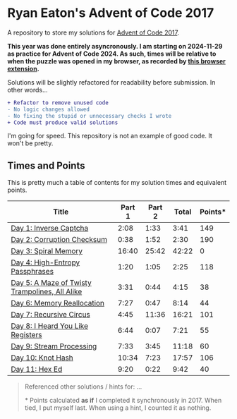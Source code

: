 # Ryan Eaton's Advent of Code 2017

A repository to store my solutions for [Advent of Code 2017](https://adventofcode.com/2017).

**This year was done entirely asyncronously. I am starting on 2024-11-29 as practice for Advent of Code 2024. As such, times will be relative to when the puzzle was opened in my browser, as recorded by [this browser extension](https://chromewebstore.google.com/detail/advent-of-code-part-2-tim/fhmjpoppaplfhgnknpbaaklgdnnimfbn?pli=1).**

Solutions will be slightly refactored for readability before submission. In other words...

```diff
+ Refactor to remove unused code
- No logic changes allowed
- No fixing the stupid or unnecessary checks I wrote
+ Code must produce valid solutions
```

I'm going for speed. This repository is not an example of good code. It won't be pretty.

## Times and Points

This is pretty much a table of contents for my solution times and equivalent points.

| Title                                                        | Part 1 | Part 2 | Total | Points\* |
|--------------------------------------------------------------|--------|--------|-------|----------|
| [Day 1: Inverse Captcha](notes/1.md)                         | 2:08   | 1:33   | 3:41  | 149      |
| [Day 2: Corruption Checksum](notes/2.md)                     | 0:38   | 1:52   | 2:30  | 190      |
| [Day 3: Spiral Memory](notes/3.md)                           | 16:40  | 25:42  | 42:22 | 0        |
| [Day 4: High-Entropy Passphrases](notes/4.md)                | 1:20   | 1:05   | 2:25  | 118      |
| [Day 5: A Maze of Twisty Trampolines, All Alike](notes/5.md) | 3:31   | 0:44   | 4:15  | 38       |
| [Day 6: Memory Reallocation](notes/6.md)                     | 7:27   | 0:47   | 8:14  | 44       |
| [Day 7: Recursive Circus](notes/7.md)                        | 4:45   | 11:36  | 16:21 | 101      |
| [Day 8: I Heard You Like Registers](notes/8.md)              | 6:44   | 0:07   | 7:21  | 55       |
| [Day 9: Stream Processing](notes/9.md)                       | 7:33   | 3:45   | 11:18 | 60       |
| [Day 10: Knot Hash](notes/10.md)                             | 10:34  | 7:23   | 17:57 | 106      |
| [Day 11: Hex Ed](notes/11.md)                                | 9:20   | 0:22   | 9:42  | 40       |

> Referenced other solutions / hints for: ...
>
> \* Points calculated **as if** I completed it synchronously in 2017. When tied, I put myself last. When using a hint, I counted it as nothing.
